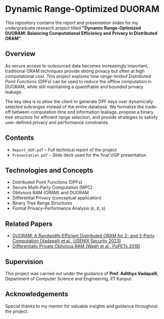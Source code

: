 # Dynamic Range-Optimized DUORAM

This repository contains the report and presentation slides for my undergraduate research project titled **"Dynamic Range-Optimized DUORAM: Balancing Computational Efficiency and Privacy in Distributed ORAM"**.

## Overview

As secure access to outsourced data becomes increasingly important, traditional ORAM techniques provide strong privacy but often at high computational cost. This project explores how *range-limited Distributed Point Functions (DPFs)* can be used to reduce the offline computation in DUORAM, while still maintaining a quantifiable and bounded privacy leakage.

The key idea is to allow the client to generate DPF keys over dynamically selected subranges instead of the entire database. We formalize the trade-off between computation time and information leakage, propose a binary tree structure for efficient range selection, and provide strategies to satisfy user-defined privacy and performance constraints.

## Contents

- `Report_UGP.pdf` – Full technical report of the project  
- `Presentation.pdf` – Slide deck used for the final UGP presentation  

## Technologies and Concepts

- Distributed Point Functions (DPFs)
- Secure Multi-Party Computation (MPC)
- Oblivious RAM (ORAM) and DUORAM
- Differential Privacy (conceptual application)
- Binary Tree Range Structures
- Formal Privacy-Performance Analysis (ε, δ, s)

## Related Papers

- [DUORAM: A Bandwidth-Efficient Distributed ORAM for 2- and 3-Party Computation (Vadapalli et al., USENIX Security 2023)](https://www.usenix.org/system/files/usenixsecurity23-vadapalli.pdf)
- [Differentially Private Oblivious RAM (Wagh et al., PoPETs 2018)](https://petsymposium.org/popets/2018/popets-2018-0032.pdf)

## Supervision

This project was carried out under the guidance of **Prof. Adithya Vadapalli**, Department of Computer Science and Engineering, IIT Kanpur.

## Acknowledgements

Special thanks to my mentor for valuable insights and guidance throughout the project.
